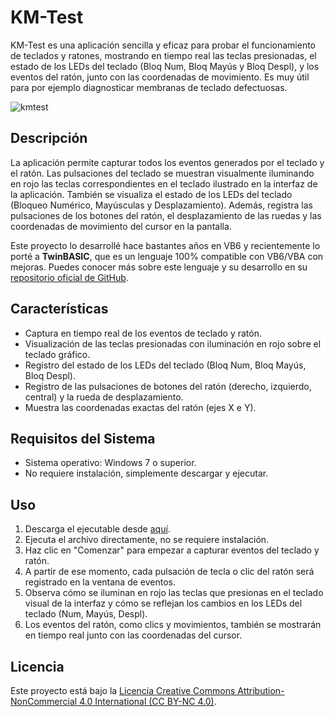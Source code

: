 # KM-Test

KM-Test es una aplicación sencilla y eficaz para probar el funcionamiento de teclados y ratones, mostrando en tiempo real las teclas presionadas, el estado de los LEDs del teclado (Bloq Num, Bloq Mayús y Bloq Despl), y los eventos del ratón, junto con las coordenadas de movimiento. Es muy útil para por ejemplo diagnosticar membranas de teclado defectuosas.

![kmtest](https://github.com/user-attachments/assets/24820d67-b332-420b-abb3-2dc1704985c4)

## Descripción

La aplicación permite capturar todos los eventos generados por el teclado y el ratón. Las pulsaciones del teclado se muestran visualmente iluminando en rojo las teclas correspondientes en el teclado ilustrado en la interfaz de la aplicación. También se visualiza el estado de los LEDs del teclado (Bloqueo Numérico, Mayúsculas y Desplazamiento). Además, registra las pulsaciones de los botones del ratón, el desplazamiento de las ruedas y las coordenadas de movimiento del cursor en la pantalla.

Este proyecto lo desarrollé hace bastantes años en VB6 y recientemente lo porté a **TwinBASIC**, que es un lenguaje 100% compatible con VB6/VBA con mejoras. Puedes conocer más sobre este lenguaje y su desarrollo en su [repositorio oficial de GitHub](https://github.com/twinbasic/twinbasic).

## Características

- Captura en tiempo real de los eventos de teclado y ratón.
- Visualización de las teclas presionadas con iluminación en rojo sobre el teclado gráfico.
- Registro del estado de los LEDs del teclado (Bloq Num, Bloq Mayús, Bloq Despl).
- Registro de las pulsaciones de botones del ratón (derecho, izquierdo, central) y la rueda de desplazamiento.
- Muestra las coordenadas exactas del ratón (ejes X e Y).

## Requisitos del Sistema

- Sistema operativo: Windows 7 o superior.
- No requiere instalación, simplemente descargar y ejecutar.

## Uso

1. Descarga el ejecutable desde [aquí](https://github.com/marcoslm/kmtest/raw/main/Build/kmtest_win32.exe).
2. Ejecuta el archivo directamente, no se requiere instalación.
3. Haz clic en "Comenzar" para empezar a capturar eventos del teclado y ratón.
4. A partir de ese momento, cada pulsación de tecla o clic del ratón será registrado en la ventana de eventos.
5. Observa cómo se iluminan en rojo las teclas que presionas en el teclado visual de la interfaz y cómo se reflejan los cambios en los LEDs del teclado (Num, Mayús, Despl).
6. Los eventos del ratón, como clics y movimientos, también se mostrarán en tiempo real junto con las coordenadas del cursor.

## Licencia

Este proyecto está bajo la [Licencia Creative Commons Attribution-NonCommercial 4.0 International (CC BY-NC 4.0)]([LICENSE](https://github.com/marcoslm/kmtest/raw/main/LICENSE)).

